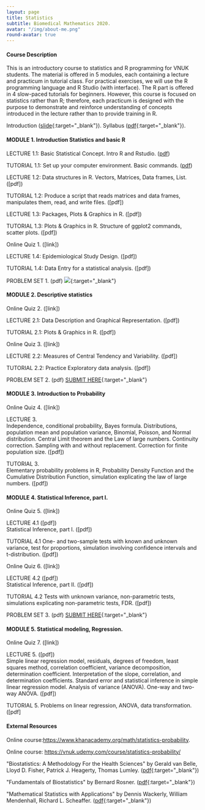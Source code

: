 ```yaml
---
layout: page
title: Statistics
subtitle: Biomedical Mathematics 2020.
avatar: "/img/about-me.png"
round-avatar: true
---
```

#### Course Description
This is an introductory course to statistics and R programming for VNUK students. The material is offered in 5 modules, each containing a lecture and practicum in tutorial class. For practical exercises, we will use the R programming language and R Studio (with interface). The R part is offered in 4 slow-paced tutorials for beginners. However, this course is focused on statistics rather than R; therefore, each practicum is designed with the purpose to demonstrate and reinforce understanding of concepts introduced in the lecture rather than to provide training in R.  

Introduction ([slide](https://drive.google.com/file/d/134s3h-CqjIox5jFpNUDCWHsk6CsfUENN/view?usp=sharing){:target="_blank"}). Syllabus ([pdf](https://drive.google.com/file/d/1sEa72QaSQg37LZC89UcNj_Shn1Ff-5FX/view?usp=sharing){:target="_blank"}).  

#### MODULE 1. Introduction Statistics and basic R  
LECTURE 1.1: Basic Statistical Concept. Intro R and Rstudio. ([pdf](#))  

TUTORIAL 1.1: Set up your computer environment. Basic commands. ([pdf](#))  

LECTURE 1.2: Data structures in R. Vectors, Matrices, Data frames, List. ([pdf])  

TUTORIAL 1.2: Produce a script that reads matrices and data frames, manipulates them, read, and write files. ([pdf])  

LECTURE 1.3: Packages, Plots & Graphics in R. ([pdf])  

TUTORIAL 1.3: Plots & Graphics in R. Structure of ggplot2 commands, scatter plots. ([pdf])  

Online Quiz 1. ([link])  

LECTURE 1.4: Epidemiological Study Design. ([pdf])  

TUTORIAL 1.4: Data Entry for a statistical analysis. ([pdf])  

PROBLEM SET 1. (pdf) [<img src="img/submit.jpeg">](#){:target="_blank"}  

#### MODULE 2. Descriptive statistics
Online Quiz 2. ([link])  

LECTURE 2.1: Data Description and Graphical Representation. ([pdf])  

TUTORIAL 2.1: Plots & Graphics in R. ([pdf])  

Online Quiz 3. ([link])  

LECTURE 2.2: Measures of Central Tendency and Variability. ([pdf])  

TUTORIAL 2.2: Practice Exploratory data analysis. ([pdf])  

PROBLEM SET 2. (pdf) [SUBMIT HERE](#){:target="_blank"}  

#### MODULE 3. Introduction to Probability
Online Quiz 4. ([link])  

LECTURE 3.  
Independence, conditional probability, Bayes formula. Distributions, population mean and population variance, Binomial, Poisson, and Normal distribution. Central Limit theorem and the Law of large numbers. Continuity correction. Sampling with and without replacement. Correction for finite population size. ([pdf])  

TUTORIAL 3.  
Elementary probability problems in R, Probability Density Function and the Cumulative Distribution Function, simulation explicating the law of large numbers. ([pdf])  

#### MODULE 4. Statistical Inference, part I.
Online Quiz 5. ([link])  

LECTURE 4.1 ([pdf])  
Statistical Inference, part I. ([pdf])  

TUTORIAL 4.1 One- and two-sample tests with known and unknown variance, test for proportions, simulation involving confidence intervals and t-distribution. ([pdf])  

Online Quiz 6. ([link])  

LECTURE 4.2 ([pdf])  
Statistical Inference, part II. ([pdf])  

TUTORIAL 4.2 Tests with unknown variance, non-parametric tests, simulations explicating non-parametric tests, FDR. ([pdf])  

PROBLEM SET 3. (pdf) [SUBMIT HERE](#){:target="_blank"}  

#### MODULE 5. Statistical modeling, Regression.
Online Quiz 7. ([link])  

LECTURE 5. ([pdf])  
Simple linear regression model, residuals, degrees of freedom, least squares method, correlation coefficient, variance decomposition, determination coefficient. Interpretation of the slope, correlation, and determination coefficients. Standard error and statistical inference in simple linear regression model. Analysis of variance (ANOVA). One-way and two-way ANOVA. ([pdf])  

TUTORIAL 5. Problems on linear regression, ANOVA, data transformation. ([pdf]  

#### External Resources
Online course:https://www.khanacademy.org/math/statistics-probability.  

Online course: https://vnuk.udemy.com/course/statistics-probability/  

"Biostatistics: A Methodology For the Health Sciences" by Gerald van Belle, Lloyd D. Fisher, Patrick J. Heagerty, Thomas Lumley. ([pdf](https://drive.google.com/file/d/1vJA265WMp35vMkWuyHyIskUEpt0GBe2_/view?usp=sharing){:target="_blank"})  

"Fundamentals of Biostatistics" by Bernard Rosner. ([pdf](https://drive.google.com/file/d/1qwbCk2xcGdPkEz0kxN-yfe_SAgY5K7VB/view?usp=sharing){:target="_blank"})  

"Mathematical Statistics with Applications" by Dennis Wackerly, William Mendenhall, Richard L. Scheaffer. ([pdf](https://drive.google.com/file/d/1I4ENykDHBqR7fnMWbYA0zhyVLtUDT-Ua/view?usp=sharing){:target="_blank"})  


